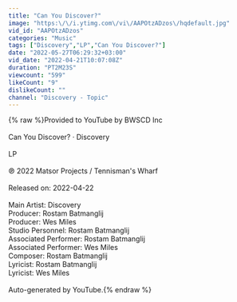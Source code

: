 ```yaml
---
title: "Can You Discover?"
image: "https:\/\/i.ytimg.com\/vi\/AAPOtzADzos\/hqdefault.jpg"
vid_id: "AAPOtzADzos"
categories: "Music"
tags: ["Discovery","LP","Can You Discover?"]
date: "2022-05-27T06:29:32+03:00"
vid_date: "2022-04-21T10:07:08Z"
duration: "PT2M23S"
viewcount: "599"
likeCount: "9"
dislikeCount: ""
channel: "Discovery - Topic"
---
```

{% raw %}Provided to YouTube by BWSCD Inc<br /><br />Can You Discover? · Discovery<br /><br />LP<br /><br />℗ 2022 Matsor Projects / Tennisman's Wharf<br /><br />Released on: 2022-04-22<br /><br />Main  Artist: Discovery<br />Producer: Rostam Batmanglij<br />Producer: Wes Miles<br />Studio  Personnel: Rostam Batmanglij<br />Associated  Performer: Rostam Batmanglij<br />Associated  Performer: Wes Miles<br />Composer: Rostam Batmanglij<br />Lyricist: Rostam Batmanglij<br />Lyricist: Wes Miles<br /><br />Auto-generated by YouTube.{% endraw %}
